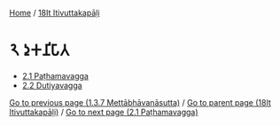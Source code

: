 
[Home](/) / [18It Itivuttakapāḷi](/tipitaka/18It.md)

# 𑁨 𑀤𑀼𑀓𑀦𑀺𑀧𑀸𑀢

* [2.1 Paṭhamavagga](/tipitaka/18It/2/2.1.md)
* [2.2 Dutiyavagga](/tipitaka/18It/2/2.2.md)

[Go to previous page (1.3.7 Mettābhāvanāsutta)](/tipitaka/18It/1/1.3/1.3.7.md) / [Go to parent page (18It Itivuttakapāḷi)](/tipitaka/18It/0.md) / [Go to next page (2.1 Paṭhamavagga)](/tipitaka/18It/2/2.1.md)


